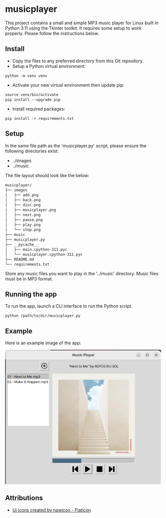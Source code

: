 # musicplayer
This project contains a small and simple MP3 music player for Linux built in Python 3.11 
using the Tkinter toolkit. It requires some setup to work properly. Please
follow the instructions below.

## Install
* Copy the files to any preferred directory from this Git repository.
* Setup a Python virtual environment: 
```
python -m venv venv
```
* Activate your new virtual environment then update pip:
```commandline
source venv/bin/activate
pip install --upgrade pip
```
* Install required packages:
```commandline
pip install -r requirements.txt
```

## Setup
In the same file path as the 'musicplayer.py' script, please ensure the following
directories exist:

* ../images
* ../music

The file layout should look like the below:

```
musicplayer/
├── images
│   ├── add.png
│   ├── back.png
│   ├── disc.png
│   ├── musicplayer.png
│   ├── next.png
│   ├── pause.png
│   ├── play.png
│   └── stop.png
├── music
├── musicplayer.py
├── __pycache__
│   ├── main.cpython-311.pyc
│   └── musicplayer.cpython-311.pyc
├── README.md
└── requirements.txt
```

Store any music files you want to play in the '../music' directory. Music files must be
in MP3 format.

## Running the app

To run the app, launch a CLI interface to run the Python script.

```commandline
python /path/to/dir/musicplayer.py
```

## Example

Here is an example image of the app:

![Music Player Image](images/musicplayer.png)

## Attributions

* [Ui icons created by nawicon - Flaticon](https://www.flaticon.com/authors/nawicon)
